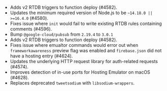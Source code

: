 - Adds v2 RTDB triggers to function deploy (#4582).
- Updates the minimum required version of Node.js to be `~14.18.0 || >=16.4.0` (#4580).
- Fixes issue where `init` would fail to write existing RTDB rules containing comments (#4596).
- Bump `@google-cloud/pubsub` from `2.19.4` to `3.0.1`
- Adds v2 RTDB triggers to function deploy (#4582).
- Fixes issue where emualtor commands would error out when `frameworkawareness` preview flag was enabled and `firebase.json` did not have a hosting entry (#4624).
- Updates the underlying HTTP request library for auth-related requests (#4574).
- Improves detection of in-use ports for Hosting Emulator on macOS (#4628).
- Replaces deprecated `tweetsodium` with `libsodium-wrappers`.
